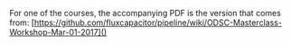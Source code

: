 For one of the courses, the accompanying PDF is the version that comes from: [https://github.com/fluxcapacitor/pipeline/wiki/ODSC-Masterclass-Workshop-Mar-01-2017]()
